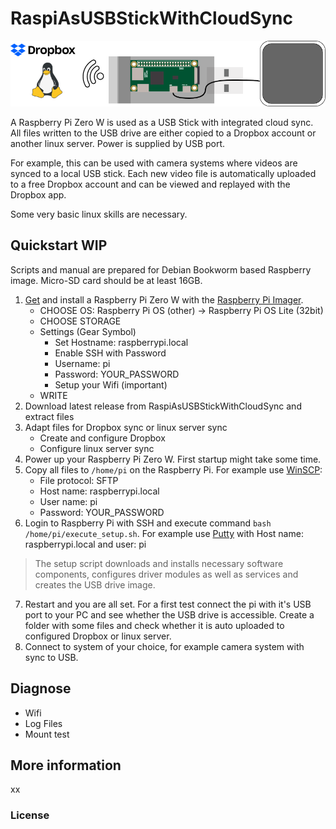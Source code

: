 # RaspiAsUSBStickWithCloudSync

![Overview pic](doc/overview.png)

A Raspberry Pi Zero W is used as a USB Stick with integrated cloud sync. All files written to the USB drive are either copied to a Dropbox account or another linux server. Power is supplied by USB port. 

For example, this can  be used with camera systems where videos are synced to a local USB stick. Each new video file is automatically uploaded to a free Dropbox account and can be viewed and replayed with the Dropbox app.

Some very basic linux skills are necessary.

## Quickstart WIP
Scripts and manual are prepared for Debian Bookworm based Raspberry image. Micro-SD card should be at least 16GB. 
1. [Get](https://rpilocator.com/) and install a Raspberry Pi Zero W with the [Raspberry Pi Imager](https://www.raspberrypi.com/software/). 
    - CHOOSE OS: Raspberry Pi OS (other) -> Raspberry Pi OS Lite (32bit)
    - CHOOSE STORAGE
    - Settings (Gear Symbol)
        - Set Hostname: raspberrypi.local
        - Enable SSH with Password
        - Username: pi
        - Password: YOUR_PASSWORD
        - Setup your Wifi (important)
    - WRITE
2. Download latest release from RaspiAsUSBStickWithCloudSync and extract files
3. Adapt files for Dropbox sync or linux server sync
    - Create and configure Dropbox
    - Configure linux server sync
4. Power up your Raspberry Pi Zero W. First startup might take some time.
5. Copy all files to `/home/pi` on the Raspberry Pi. For example use [WinSCP](https://winscp.net/eng/download.php):
    - File protocol: SFTP
    - Host name: raspberrypi.local
    - User name: pi
    - Password: YOUR_PASSWORD
6. Login to Raspberry Pi with SSH and execute command `bash /home/pi/execute_setup.sh`.
For example use [Putty](https://www.chiark.greenend.org.uk/~sgtatham/putty/latest.html) with Host name: raspberrypi.local and user: pi
> The setup script downloads and installs necessary software components, configures driver modules as well as services and creates the USB drive image.
7. Restart and you are all set. For a first test connect the pi with it's USB port to your PC and see whether the USB drive is accessible. Create a folder with some files and check whether it is auto uploaded to configured Dropbox or linux server.
8. Connect to system of your choice, for example camera system with sync to USB.



## Diagnose
- Wifi
- Log Files
- Mount test

## More information
xx

### License

